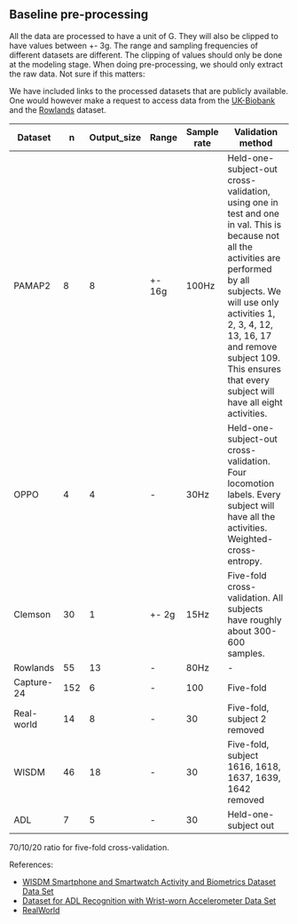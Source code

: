 ## Baseline pre-processing
All the data are processed to have a unit of G. They will also be clipped to have values between +- 3g. 
The range and sampling frequencies of different datasets are 
different. The clipping of values should only be done at the modeling stage. When doing pre-processing, we should 
only extract the raw data. Not sure if this matters:

We have included links to the processed datasets that are publicly available. One would however make a request to access
data from the [UK-Biobank](https://www.ukbiobank.ac.uk) and the [Rowlands](https://pubmed.ncbi.nlm.nih.gov/21088628/) dataset.

| Dataset  | n |Output_size |  Range  | Sample rate  |  Validation method |
|---|---|---|---|---|---|
| PAMAP2   | 8 | 8  |+- 16g |  100Hz | Held-one-subject-out cross-validation, using one in test and one in val. This is because  not all the activities are performed by all subjects.  We will use only activities 1, 2, 3, 4, 12, 13, 16, 17 and remove subject 109. This ensures that every subject will have all eight activities. |
|  OPPO    |4 | 4  | -     | 30Hz     | Held-one-subject-out cross-validation. Four locomotion labels. Every subject will have all the activities. Weighted-cross-entropy.| 
|  Clemson | 30 |1  | +- 2g | 15Hz      | Five-fold cross-validation. All subjects have roughly about 300-600 samples.| 
|  Rowlands | 55 |13  | - | 80Hz      | - | 
|  Capture-24 | 152 |6  | - | 100      | Five-fold | 
|  Real-world | 14 |8  | - | 30      | Five-fold, subject 2 removed  | 
|  WISDM | 46 |18  | - | 30      | Five-fold, subject 1616, 1618, 1637, 1639, 1642 removed  | 
|  ADL | 7 |5  | - | 30      | Held-one-subject out | 

70/10/20 ratio for five-fold cross-validation.

References:

* [WISDM Smartphone and Smartwatch Activity and Biometrics Dataset Data Set 
](https://archive.ics.uci.edu/ml/datasets/WISDM+Smartphone+and+Smartwatch+Activity+and+Biometrics+Dataset+)
* [Dataset for ADL Recognition with Wrist-worn Accelerometer Data Set](https://archive.ics.uci.edu/ml/datasets/Dataset+for+ADL+Recognition+with+Wrist-worn+Accelerometer?ref=datanews.io)
* [RealWorld](https://sensor.informatik.uni-mannheim.de/#dataset_realworld)  
